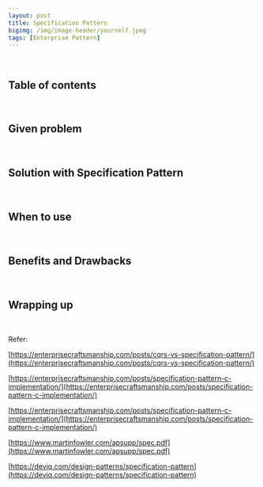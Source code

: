 ```yaml
---
layout: post
title: Specification Pattern
bigimg: /img/image-header/yourself.jpeg
tags: [Enterprise Pattern]
---
```





<br>

## Table of contents





<br>

## Given problem






<br>

## Solution with Specification Pattern






<br>

## When to use





<br>

## Benefits and Drawbacks



<br>

## Wrapping up




<br>

Refer:

[https://enterprisecraftsmanship.com/posts/cqrs-vs-specification-pattern/](https://enterprisecraftsmanship.com/posts/cqrs-vs-specification-pattern/)

[https://enterprisecraftsmanship.com/posts/specification-pattern-c-implementation/](https://enterprisecraftsmanship.com/posts/specification-pattern-c-implementation/)

[https://enterprisecraftsmanship.com/posts/specification-pattern-c-implementation/](https://enterprisecraftsmanship.com/posts/specification-pattern-c-implementation/)

[https://www.martinfowler.com/apsupp/spec.pdf](https://www.martinfowler.com/apsupp/spec.pdf)

[https://deviq.com/design-patterns/specification-pattern](https://deviq.com/design-patterns/specification-pattern)